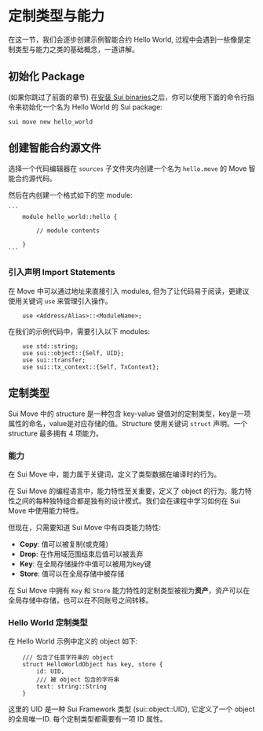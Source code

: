 # 定制类型与能力

在这一节，我们会逐步创建示例智能合约 Hello World, 过程中会遇到一些像是定制类型与能力之类的基础概念，一道讲解。

## 初始化 Package

(如果你跳过了前面的章节) 在[安装 Sui binaries](https://github.com/sui-foundation/sui-move-intro-course/blob/main/unit-one/lessons/2_set_up_environment.md#install-sui-binaries-locally)之后，你可以使用下面的命令行指令来初始化一个名为 Hello World 的 Sui package:

`sui move new hello_world`

## 创建智能合约源文件

选择一个代码编辑器在 `sources` 子文件夹内创建一个名为 `hello.move` 的 Move 智能合约源代码。

然后在内创建一个格式如下的空 module:

    ```
        module hello_world::hello {

            // module contents

        }
    ```

### 引入声明 Import Statements

在 Move 中可以通过地址来直接引入 modules, 但为了让代码易于阅读，更建议使用关键词 `use` 来管理引入操作。

```
    use <Address/Alias>::<ModuleName>;
```

在我们的示例代码中，需要引入以下 modules:

```
    use std::string;
    use sui::object::{Self, UID};
    use sui::transfer;
    use sui::tx_context::{Self, TxContext};
```

## 定制类型

Sui Move 中的 structure 是一种包含 key-value 键值对的定制类型，key是一项属性的命名，value是对应存储的值。Structure 使用关键词 `struct` 声明。一个 structure 最多拥有 4 项能力。

### 能力

在 Sui Move 中，能力属于关键词，定义了类型数据在编译时的行为。

在 Sui Move 的编程语言中，能力特性至关重要，定义了 object 的行为。能力特性之间的每种独特组合都是独有的设计模式。我们会在课程中学习如何在 Sui Move 中使用能力特性。

但现在，只需要知道 Sui Move 中有四类能力特性:

- **Copy**: 值可以被复制(或克隆)
- **Drop**: 在作用域范围结束后值可以被丢弃
- **Key**: 在全局存储操作中值可以被用为key键
- **Store**: 值可以在全局存储中被存储
 
在 Sui Move 中拥有 `Key` 和 `Store` 能力特性的定制类型被视为**资产**，资产可以在全局存储中存储，也可以在不同账号之间转移。

### Hello World 定制类型

在 Hello World 示例中定义的 object 如下:

```
    /// 包含了任意字符串的 object
    struct HelloWorldObject has key, store {
        id: UID,
        /// 被 object 包含的字符串
        text: string::String
    }
```

这里的 UID 是一种 Sui Framework 类型 (sui::object::UID), 它定义了一个 object 的全局唯一ID. 每个定制类型都需要有一项 ID 属性。
